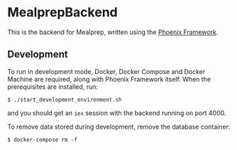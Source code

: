 # MealprepBackend

This is the backend for Mealprep, written using the [Phoenix Framework].

[Phoenix Framework]: http://www.phoenixframework.org/

## Development

To run in development mode, Docker, Docker Compose and Docker Machine are required, along with Phoenix Framework itself. When the prerequisites are installed, run:

    $ ./start_development_environment.sh

and you should get an `iex` session with the backend running on port 4000.

To remove data stored during development, remove the database container:

    $ docker-compose rm -f
